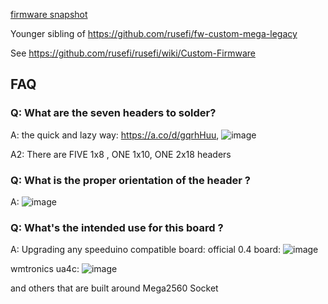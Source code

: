 [firmware snapshot](https://rusefi.com/build_server/rusefi_bundle_mega100.zip)

Younger sibling of https://github.com/rusefi/fw-custom-mega-legacy

See https://github.com/rusefi/rusefi/wiki/Custom-Firmware


## FAQ

### Q: What are the seven headers to solder?

A: the quick and lazy way: https://a.co/d/gqrhHuu,
![image](https://github.com/user-attachments/assets/a16d3751-98fb-4356-81a4-0b60ea74412e)

A2: There are FIVE 1x8 , ONE 1x10, ONE 2x18 headers

### Q: What is the proper orientation of the header ?

A: ![image](https://github.com/user-attachments/assets/56093289-822f-4563-945d-78ed3974e61b)

### Q: What's the intended use for this board ?

A: Upgrading any speeduino compatible board:
official 0.4 board:
![image](https://github.com/user-attachments/assets/42d13a18-f82e-4099-8cbe-4ce0f497a5e0)

wmtronics ua4c: 
![image](https://github.com/user-attachments/assets/a205657c-9981-40bf-862f-b4be591665de)

and others that are built around Mega2560 Socket



